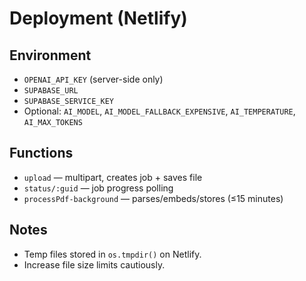 # Deployment (Netlify)

## Environment
- `OPENAI_API_KEY` (server-side only)
- `SUPABASE_URL`
- `SUPABASE_SERVICE_KEY`
- Optional: `AI_MODEL`, `AI_MODEL_FALLBACK_EXPENSIVE`, `AI_TEMPERATURE`, `AI_MAX_TOKENS`

## Functions
- `upload` — multipart, creates job + saves file
- `status/:guid` — job progress polling
- `processPdf-background` — parses/embeds/stores (≤15 minutes)

## Notes
- Temp files stored in `os.tmpdir()` on Netlify.
- Increase file size limits cautiously.
